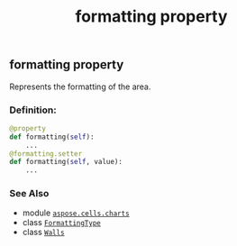 ﻿---
title: formatting property
second_title: Aspose.Cells for Python via .NET API References
description: 
type: docs
weight: 160
url: /aspose.cells.charts/walls/formatting/
is_root: false
---

## formatting property


Represents the formatting of the area.
### Definition:
```python
@property
def formatting(self):
    ...
@formatting.setter
def formatting(self, value):
    ...
```

### See Also
* module [`aspose.cells.charts`](../../)
* class [`FormattingType`](/cells/python-net/aspose.cells.charts/formattingtype)
* class [`Walls`](/cells/python-net/aspose.cells.charts/walls)
